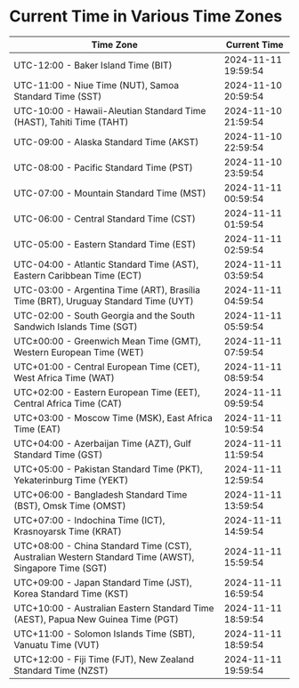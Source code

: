# Current Time in Various Time Zones

| Time Zone | Current Time |
|-----------|--------------|
| UTC-12:00 - Baker Island Time (BIT) | 2024-11-11 19:59:54 |
| UTC-11:00 - Niue Time (NUT), Samoa Standard Time (SST) | 2024-11-10 20:59:54 |
| UTC-10:00 - Hawaii-Aleutian Standard Time (HAST), Tahiti Time (TAHT) | 2024-11-10 21:59:54 |
| UTC-09:00 - Alaska Standard Time (AKST) | 2024-11-10 22:59:54 |
| UTC-08:00 - Pacific Standard Time (PST) | 2024-11-10 23:59:54 |
| UTC-07:00 - Mountain Standard Time (MST) | 2024-11-11 00:59:54 |
| UTC-06:00 - Central Standard Time (CST) | 2024-11-11 01:59:54 |
| UTC-05:00 - Eastern Standard Time (EST) | 2024-11-11 02:59:54 |
| UTC-04:00 - Atlantic Standard Time (AST), Eastern Caribbean Time (ECT) | 2024-11-11 03:59:54 |
| UTC-03:00 - Argentina Time (ART), Brasília Time (BRT), Uruguay Standard Time (UYT) | 2024-11-11 04:59:54 |
| UTC-02:00 - South Georgia and the South Sandwich Islands Time (SGT) | 2024-11-11 05:59:54 |
| UTC±00:00 - Greenwich Mean Time (GMT), Western European Time (WET) | 2024-11-11 07:59:54 |
| UTC+01:00 - Central European Time (CET), West Africa Time (WAT) | 2024-11-11 08:59:54 |
| UTC+02:00 - Eastern European Time (EET), Central Africa Time (CAT) | 2024-11-11 09:59:54 |
| UTC+03:00 - Moscow Time (MSK), East Africa Time (EAT) | 2024-11-11 10:59:54 |
| UTC+04:00 - Azerbaijan Time (AZT), Gulf Standard Time (GST) | 2024-11-11 11:59:54 |
| UTC+05:00 - Pakistan Standard Time (PKT), Yekaterinburg Time (YEKT) | 2024-11-11 12:59:54 |
| UTC+06:00 - Bangladesh Standard Time (BST), Omsk Time (OMST) | 2024-11-11 13:59:54 |
| UTC+07:00 - Indochina Time (ICT), Krasnoyarsk Time (KRAT) | 2024-11-11 14:59:54 |
| UTC+08:00 - China Standard Time (CST), Australian Western Standard Time (AWST), Singapore Time (SGT) | 2024-11-11 15:59:54 |
| UTC+09:00 - Japan Standard Time (JST), Korea Standard Time (KST) | 2024-11-11 16:59:54 |
| UTC+10:00 - Australian Eastern Standard Time (AEST), Papua New Guinea Time (PGT) | 2024-11-11 18:59:54 |
| UTC+11:00 - Solomon Islands Time (SBT), Vanuatu Time (VUT) | 2024-11-11 18:59:54 |
| UTC+12:00 - Fiji Time (FJT), New Zealand Standard Time (NZST) | 2024-11-11 19:59:54 |
